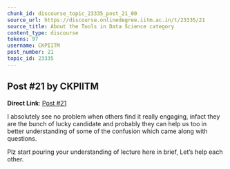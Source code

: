 ```yaml
---
chunk_id: discourse_topic_23335_post_21_00
source_url: https://discourse.onlinedegree.iitm.ac.in/t/23335/21
source_title: About the Tools in Data Science category
content_type: discourse
tokens: 97
username: CKPIITM
post_number: 21
topic_id: 23335
---
```


## Post #21 by CKPIITM

**Direct Link**: [Post #21](https://discourse.onlinedegree.iitm.ac.in/t/23335/21)

I absolutely see no problem when others find it really engaging, infact they are the bunch of lucky candidate and probably they can help us too in better understanding of some of the confusion which came along with questions.

Plz start pouring your understanding of lecture here in brief, Let’s help each other.
